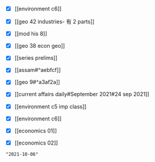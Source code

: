 - [x] [[environment c6]]
- [x] [[geo 42 industries- 有 2 parts]]
- [x] [[mod his 8]]
- [x] [[geo 38 econ geo]]
- [x] [[series prelims]]
- [x] [[assam#^aebfcf]]
- [x] [[geo 9#^a3af2a]]
- [x] [[current affairs daily#September 2021#24 sep 2021]]

- [x] [[environment c5 imp class]]
- [x] [[environment c6]]

- [x] [[economics 01]]
- [x] [[economics 02]]

```query 2021-09-29 09:08
"2021-10-06"
```
